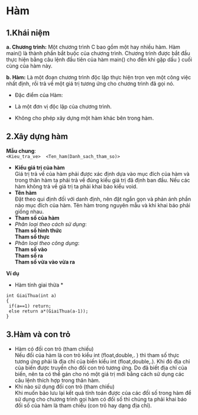 # Hàm
## 1.Khái niệm  
**a. Chương trình:** Một chương trình C bao gồm một hay nhiều hàm. Hàm main() là thành phần bắt buộc của chương trình. Chương trình được bắt đầu thực hiện bằng câu lệnh đầu tiên của hàm main() cho đến khi gặp dấu } cuối cùng của hàm này.

**b. Hàm:** Là một đoạn chương trình độc lập thực hiện trọn vẹn một công việc nhất định, rồi trả về một giá trị tương ứng cho chương trình đã gọi nó.  
* Đặc điểm của Hàm:

 - Là một đơn vị độc lập của chương trình.

 - Không cho phép xây dựng một hàm khác bên trong hàm.  
   
   
## 2.Xây dựng hàm
 **Mẫu chung**:  
   `<Kieu_tra_ve>  <Ten_ham(Danh_sach_tham_so)>`  
* __Kiểu giá trị của hàm__  
Giá trị trả về của hàm phải được xác định dựa vào mục đích của hàm và 
 trong thân hàm ta phải trả về đúng kiểu giá trị đã định ban đầu. Nếu các hàm không trả về giá trị ta phải khai báo kiểu void.  
* __Tên hàm__  
Ðặt theo qui định đối với danh định, nên đặt ngắn gọn và phản ánh phần nào mục đích của hàm.
Tên hàm trong nguyên mẫu và khi khai báo phải giống nhau.  
* __Tham số của hàm__  
 * _Phân loại theo cách sử dụng_:  
**Tham số hình thức**  
**Tham số thực**  
 * _Phân loại theo công dụng_:  
 **Tham số vào**  
 **Tham số ra**  
 **Tham số vừa vào vừa ra**  
  
  **Ví dụ**  
  
  * Hàm tính giai thừa *  
  
  ```  
  int GiaiThua(int a)
  {
   if(a==1) return;
   else return a*(GiaiThua(a-1));
  }
  ```
  
## 3.Hàm và con trỏ
* Hàm có đối con trỏ (tham chiếu)  
Nếu đối của hàm là con trỏ kiểu int (float,double,. ) thì tham số thực tương ứng phải là địa chỉ của biến kiểu int (float,double,.).
Khi đó địa chỉ của biến được truyền cho đối con trỏ tương ứng.
Do đã biết địa chỉ của biến, nên ta có thể gán cho nó một giá trị mới bằng cách sử dụng các câu lệnh thích hợp trong thân hàm.  
* Khi nào sử dụng đối con trỏ (tham chiếu)  
 Khi muốn bảo lưu lại kết quả tính toán được của các đối số trong hàm để sử dụng cho chương trình gọi hàm có đối số thì chúng 
 ta phải khai báo đối số của hàm là tham chiếu (con trỏ hay dạng địa chỉ). 
